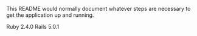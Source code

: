This README would normally document whatever steps are necessary to get the
application up and running.

Ruby 2.4.0
Rails 5.0.1